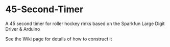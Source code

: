 # 45-Second-Timer
A 45 second timer for roller hockey rinks based on the Sparkfun Large Digit Driver &amp; Arduino

See the Wiki page for details of how to construct it
